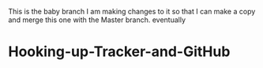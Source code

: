 This is the baby branch
I am making changes to it so that I can make a copy and merge this one with the Master branch.
eventually
# Hooking-up-Tracker-and-GitHub
